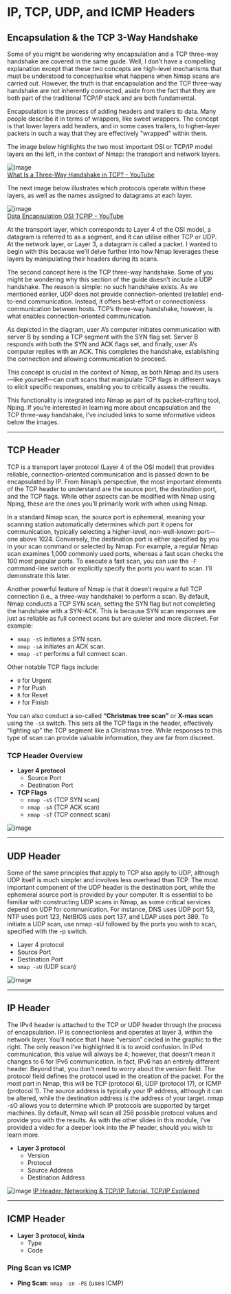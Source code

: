 # IP, TCP, UDP, and ICMP Headers

## Encapsulation & the TCP 3-Way Handshake

Some of you might be wondering why encapsulation and a TCP three-way handshake are covered in the same guide. Well, I don’t have a compelling explanation except that these two concepts are high-level mechanisms that must be understood to conceptualise what happens when Nmap scans are carried out. However, the truth is that encapsulation and the TCP three-way handshake are not inherently connected, aside from the fact that they are both part of the traditional TCP/IP stack and are both fundamental.

Encapsulation is the process of adding headers and trailers to data. Many people describe it in terms of wrappers, like sweet wrappers. The concept is that lower layers add headers, and in some cases trailers, to higher-layer packets in such a way that they are effectively "wrapped" within them.

The image below highlights the two most important OSI or TCP/IP model layers on the left, in the context of Nmap: the transport and network layers.

![image](https://github.com/user-attachments/assets/4fe0b0b7-5549-4222-bf90-30726c17ecc7)  
[What Is a Three-Way Handshake in TCP? - YouTube](https://www.youtube.com/watch?v=LyDqA-dAPW4)

The next image below illustrates which protocols operate within these layers, as well as the names assigned to datagrams at each layer.

![image](https://github.com/user-attachments/assets/912bd24b-74df-42cb-a219-2df98f272b0b)  
[Data Encapsulation OSI TCPIP - YouTube](https://www.youtube.com/watch?v=xaKvGnnuYmk)

At the transport layer, which corresponds to Layer 4 of the OSI model, a datagram is referred to as a segment, and it can utilise either TCP or UDP. At the network layer, or Layer 3, a datagram is called a packet. I wanted to begin with this because we’ll delve further into how Nmap leverages these layers by manipulating their headers during its scans.

The second concept here is the TCP three-way handshake. Some of you might be wondering why this section of the guide doesn’t include a UDP handshake. The reason is simple: no such handshake exists. As we mentioned earlier, UDP does not provide connection-oriented (reliable) end-to-end communication. Instead, it offers best-effort or connectionless communication between hosts. TCP’s three-way handshake, however, is what enables connection-oriented communication.

As depicted in the diagram, user A’s computer initiates communication with server B by sending a TCP segment with the SYN flag set. Server B responds with both the SYN and ACK flags set, and finally, user A’s computer replies with an ACK. This completes the handshake, establishing the connection and allowing communication to proceed.

This concept is crucial in the context of Nmap, as both Nmap and its users—like yourself—can craft scans that manipulate TCP flags in different ways to elicit specific responses, enabling you to critically assess the results.

This functionality is integrated into Nmap as part of its packet-crafting tool, Nping. If you’re interested in learning more about encapsulation and the TCP three-way handshake, I’ve included links to some informative videos below the images.

---

## TCP Header

TCP is a transport layer protocol (Layer 4 of the OSI model) that provides reliable, connection-oriented communication and is passed down to be encapsulated by IP. From Nmap’s perspective, the most important elements of the TCP header to understand are the source port, the destination port, and the TCP flags. While other aspects can be modified with Nmap using Nping, these are the ones you’ll primarily work with when using Nmap.

In a standard Nmap scan, the source port is ephemeral, meaning your scanning station automatically determines which port it opens for communication, typically selecting a higher-level, non-well-known port—one above 1024. Conversely, the destination port is either specified by you in your scan command or selected by Nmap. For example, a regular Nmap scan examines 1,000 commonly used ports, whereas a fast scan checks the 100 most popular ports. To execute a fast scan, you can use the `-F` command-line switch or explicitly specify the ports you want to scan. I’ll demonstrate this later.

Another powerful feature of Nmap is that it doesn’t require a full TCP connection (i.e., a three-way handshake) to perform a scan. By default, Nmap conducts a TCP SYN scan, setting the SYN flag but not completing the handshake with a SYN-ACK. This is because SYN scan responses are just as reliable as full connect scans but are quieter and more discreet. For example:

- `nmap -sS` initiates a SYN scan.  
- `nmap -sA` initiates an ACK scan.  
- `nmap -sT` performs a full connect scan.  

Other notable TCP flags include:

- `U` for Urgent  
- `P` for Push  
- `R` for Reset  
- `F` for Finish  

You can also conduct a so-called **“Christmas tree scan”** or **X-mas scan** using the `-sX` switch. This sets all the TCP flags in the header, effectively “lighting up” the TCP segment like a Christmas tree. While responses to this type of scan can provide valuable information, they are far from discreet.

### TCP Header Overview

- **Layer 4 protocol**  
  - Source Port  
  - Destination Port  
- **TCP Flags**  
  - `nmap -sS` (TCP SYN scan)  
  - `nmap -sA` (TCP ACK scan)  
  - `nmap -sT` (TCP connect scan)  

![image](https://github.com/user-attachments/assets/e5cae681-918b-447a-915c-c0476ff21848)

---

## UDP Header

Some of the same principles that apply to TCP also apply to UDP, although UDP itself is much simpler and involves less overhead than TCP. The most important component of the UDP header is the destination port, while the ephemeral source port is provided by your computer. It is essential to be familiar with constructing UDP scans in Nmap, as some critical services depend on UDP for communication. For instance, DNS uses UDP port 53, NTP uses port 123, NetBIOS uses port 137, and LDAP uses port 389. To initiate a UDP scan, use nmap -sU followed by the ports you wish to scan, specified with the -p switch.

- Layer 4 protocol 
- Source Port  
- Destination Port
- `nmap -sU` (UDP scan)

![image](https://github.com/user-attachments/assets/6718ad77-3f9f-4e49-a0cf-aebaa5e8f338)

---

## IP Header

The IPv4 header is attached to the TCP or UDP header through the process of encapsulation. IP is connectionless and operates at layer 3, within the network layer. You’ll notice that I have “version” circled in the graphic to the right. The only reason I’ve highlighted it is to avoid confusion. In IPv4 communication, this value will always be 4; however, that doesn’t mean it changes to 6 for IPv6 communication. In fact, IPv6 has an entirely different header. Beyond that, you don’t need to worry about the version field. The protocol field defines the protocol used in the creation of the packet. For the most part in Nmap, this will be TCP (protocol 6), UDP (protocol 17), or ICMP (protocol 1). The source address is typically your IP address, although it can be altered, while the destination address is the address of your target. nmap -sO allows you to determine which IP protocols are supported by target machines. By default, Nmap will scan all 256 possible protocol values and provide you with the results. As with the other slides in this module, I’ve provided a video for a deeper look into the IP header, should you wish to learn more.

- **Layer 3 protocol**  
  - Version  
  - Protocol  
  - Source Address  
  - Destination Address

![image](https://github.com/user-attachments/assets/1a32ce03-f03f-453c-99db-b22ae9e008f4)
[IP Header: Networking & TCP/IP Tutorial. TCP/IP Explained](https://www.youtube.com/watch?v=UrO-9Uagn24)

---

## ICMP Header

- **Layer 3 protocol, kinda**  
  - Type  
  - Code  

### Ping Scan vs ICMP

- **Ping Scan**: `nmap -sn -PE` (uses ICMP)
